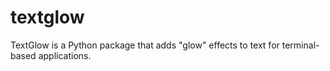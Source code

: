 # textglow
TextGlow is a Python package that adds "glow" effects to text for terminal-based applications.
